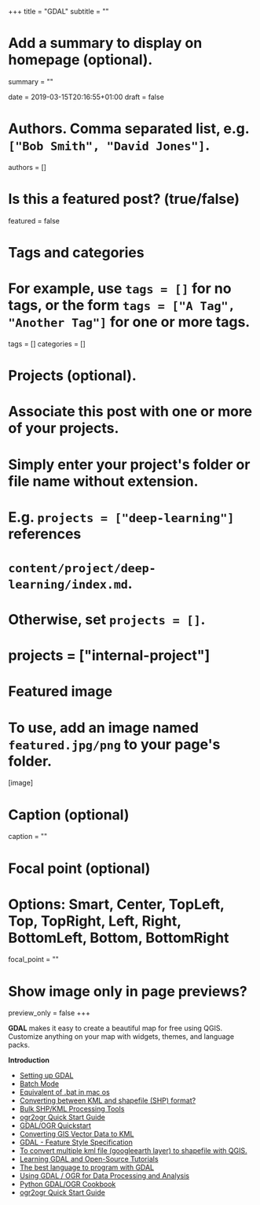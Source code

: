 +++
title = "GDAL"
subtitle = ""

# Add a summary to display on homepage (optional).
summary = ""

date = 2019-03-15T20:16:55+01:00
draft = false

# Authors. Comma separated list, e.g. `["Bob Smith", "David Jones"]`.
authors = []

# Is this a featured post? (true/false)
featured = false

# Tags and categories
# For example, use `tags = []` for no tags, or the form `tags = ["A Tag", "Another Tag"]` for one or more tags.
tags = []
categories = []

# Projects (optional).
#   Associate this post with one or more of your projects.
#   Simply enter your project's folder or file name without extension.
#   E.g. `projects = ["deep-learning"]` references
#   `content/project/deep-learning/index.md`.
#   Otherwise, set `projects = []`.
# projects = ["internal-project"]

# Featured image
# To use, add an image named `featured.jpg/png` to your page's folder.
[image]
  # Caption (optional)
  caption = ""

  # Focal point (optional)
  # Options: Smart, Center, TopLeft, Top, TopRight, Left, Right, BottomLeft, Bottom, BottomRight
  focal_point = ""

  # Show image only in page previews?
  preview_only = false
  +++

  **GDAL** makes it easy to create a beautiful map for free using QGIS. Customize anything on your map with widgets, themes, and language packs.

  **Introduction**

- [Setting up GDAL](https://tilemill-project.github.io/tilemill/docs/guides/gdal/)
- [Batch Mode](http://www.processamentodigital.com.br/2012/01/24/ferramentas-ogr-conversao-de-arquivos-kml-para-shapefile-batch-mode/)
- [Equivalent of .bat in mac os](https://stackoverflow.com/questions/14065069/equivalent-of-bat-in-mac-os)
- [Converting between KML and shapefile (SHP) format?](https://gis.stackexchange.com/questions/98/converting-between-kml-and-shapefile-shp-format/145#145)
- [Bulk SHP/KML Processing Tools](https://gis.stackexchange.com/questions/112626/bulk-shp-kml-processing-tools)
- [ogr2ogr Quick Start Guide](https://medium.com/@baptiste.girault09/ogr2ogr-quick-start-guide-ef3f5fe6f595)
- [GDAL/OGR Quickstart](https://live.osgeo.org/en/quickstart/gdal_quickstart.html)
- [Converting GIS Vector Data to KML](https://developers.google.com/kml/articles/vector)
- [GDAL - Feature Style Specification](https://www.gdal.org/drv_libkml.html)
- [To convert multiple kml file (googleearth layer) to shapefile with QGIS.](https://wildernessandme.wordpress.com/2017/03/01/to-convert-multiple-kml-file-googleearth-layer-to-shapefile-with-qgis/)
- [Learning GDAL and Open-Source Tutorials](http://opengeoportal.org/software/resources/gdal-and-open-source-geoprocessing-tutorials/)
- [The best language to program with GDAL](https://gis.stackexchange.com/questions/25602/the-best-language-to-program-with-gdal)
- [Using GDAL / OGR for Data Processing and Analysis](https://download.osgeo.org/pub/gdal/presentations/OpenSource_Weds_Andre_CUGOS.pdf)
- [Python GDAL/OGR Cookbook](https://pcjericks.github.io/py-gdalogr-cookbook/)
- [ogr2ogr Quick Start Guide](https://medium.com/@baptiste.girault09/ogr2ogr-quick-start-guide-ef3f5fe6f595)
